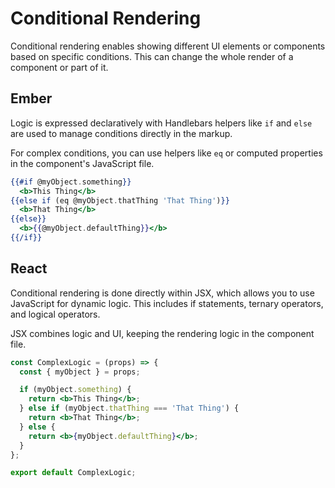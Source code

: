 # Conditional Rendering

Conditional rendering enables showing different UI elements or components based on specific conditions. This can change the whole render of a component or part of it.

## Ember 

Logic is expressed declaratively with Handlebars helpers like `if` and `else` are used to manage conditions directly in the markup. 

For complex conditions, you can use helpers like `eq` or computed properties in the component's JavaScript file.

```hbs
{{#if @myObject.something}}
  <b>This Thing</b>
{{else if (eq @myObject.thatThing 'That Thing')}}
  <b>That Thing</b>
{{else}}
  <b>{{@myObject.defaultThing}}</b>
{{/if}}
```

## React

Conditional rendering is done directly within JSX, which allows you to use JavaScript for dynamic logic. This includes if statements, ternary operators, and logical operators. 

JSX combines logic and UI, keeping the rendering logic in the component file.

```jsx
const ComplexLogic = (props) => {
  const { myObject } = props;

  if (myObject.something) {
    return <b>This Thing</b>;
  } else if (myObject.thatThing === 'That Thing') {
    return <b>That Thing</b>;
  } else {
    return <b>{myObject.defaultThing}</b>;
  }
};

export default ComplexLogic;
```